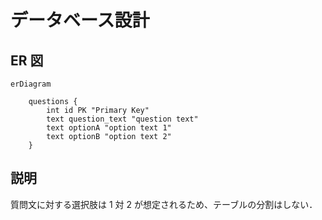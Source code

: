# データベース設計

## ER 図

```mermaid
erDiagram

    questions {
        int id PK "Primary Key"
        text question_text "question text"
        text optionA "option text 1"
        text optionB "option text 2"
    }

```

## 説明

質問文に対する選択肢は 1 対 2 が想定されるため、テーブルの分割はしない．
